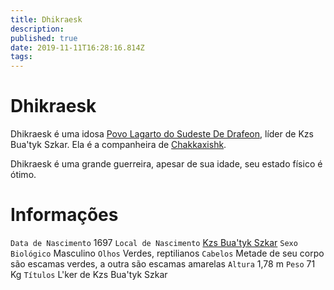 ```yaml
---
title: Dhikraesk
description: 
published: true
date: 2019-11-11T16:28:16.814Z
tags: 
---
```


<!-- SUBTITLE: Visão geral sobre Dhikraesk -->

# Dhikraesk
Dhikraesk é uma idosa [Povo Lagarto do Sudeste De Drafeon](http://localhost/lugares/plano-material/drafeon/sudeste-de-drafeon/etnias-do-sudeste-de-drafeon/povo-lagarto-do-sudeste-de-drafeon#povo-lagarto-do-sudeste-de-drafeon), líder de Kzs Bua'tyk Szkar. Ela é a companheira de [Chakkaxishk](http://localhost/individuos/chakkaxishk#chakkaxishk).

Dhikraesk é uma grande guerreira, apesar de sua idade, seu estado físico é ótimo.

# Informações
`Data de Nascimento` 1697 
`Local de Nascimento` [Kzs Bua'tyk Szkar](http://localhost/lugares/plano-material/drafeon/sudeste-de-drafeon/bahia-escura/kzs-buatyk-szkar#kzs-buatyk-szkar)
`Sexo Biológico` Masculino
`Olhos` Verdes, reptilianos
`Cabelos` Metade de seu corpo são escamas verdes, a outra são escamas amarelas
`Altura` 1,78 m
`Peso` 71 Kg
`Títulos` L'ker de Kzs Bua'tyk Szkar

